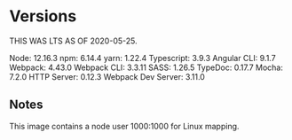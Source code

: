 # Versions

THIS WAS LTS AS OF 2020-05-25.

Node:                   12.16.3
npm:                    6.14.4
yarn:                   1.22.4
Typescript:             3.9.3
Angular CLI:            9.1.7
Webpack:                4.43.0
Webpack CLI:            3.3.11
SASS:                   1.26.5
TypeDoc:                0.17.7
Mocha:                  7.2.0
HTTP Server:            0.12.3
Webpack Dev Server:     3.11.0

## Notes

This image contains a node user 1000:1000 for Linux mapping.
